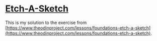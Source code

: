 # [Etch-A-Sketch](https://xgsarah.github.io/etch-a-sketch)

This is my solution to the exercise from [https://www.theodinproject.com/lessons/foundations-etch-a-sketch](https://www.theodinproject.com/lessons/foundations-etch-a-sketch).
